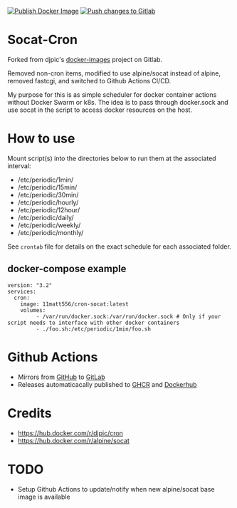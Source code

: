 [![Publish Docker Image](https://github.com/11matt556/socat-cron/actions/workflows/publish.yml/badge.svg?event=release)](https://github.com/11matt556/socat-cron/actions/workflows/publish.yml)
[![Push changes to Gitlab](https://github.com/11matt556/socat-cron/actions/workflows/gitlab-push.yml/badge.svg?event=push)](https://github.com/11matt556/socat-cron/actions/workflows/gitlab-push.yml)

# Socat-Cron
Forked from djpic's [docker-images](https://gitlab.com/djpic/docker-images) project on Gitlab. 

Removed non-cron items, modified to use alpine/socat instead of alpine, removed fastcgi, and switched to Github Actions CI/CD. 

My purpose for this is as simple scheduler for docker container actions without Docker Swarm or k8s. The idea is to pass through docker.sock and use socat in the script to access docker resources on the host. 

# How to use
Mount script(s) into the directories below to run them at the associated interval:

* /etc/periodic/1min/
* /etc/periodic/15min/
* /etc/periodic/30min/
* /etc/periodic/hourly/
* /etc/periodic/12hour/
* /etc/periodic/daily/
* /etc/periodic/weekly/
* /etc/periodic/monthly/

See `crontab` file for details on the exact schedule for each associated folder.

## docker-compose example
```
version: "3.2"
services:
  cron:
    image: 11matt556/cron-socat:latest
    volumes: 
         - /var/run/docker.sock:/var/run/docker.sock # Only if your script needs to interface with other docker containers
         - ./foo.sh:/etc/periodic/1min/foo.sh
```

# Github Actions
* Mirrors from [GitHub](https://github.com/11matt556/socat-cron) to [GitLab](https://gitlab.com/11matt556/docker-cron)
* Releases automaticacally published to [GHCR](https://github.com/11matt556/socat-cron/pkgs/container/socat-cron) and [Dockerhub](https://hub.docker.com/r/11matt556/socat-cron) 

# Credits
* https://hub.docker.com/r/djpic/cron
* https://hub.docker.com/r/alpine/socat

# TODO 
* Setup Github Actions to update/notify when new alpine/socat base image is available
